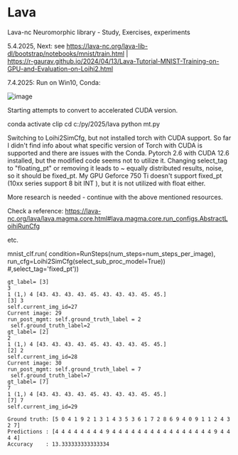# Lava
Lava-nc Neuromorphic library - Study, Exercises, experiments


5.4.2025, Next: see https://lava-nc.org/lava-lib-dl/bootstrap/notebooks/mnist/train.html  |  
https://r-gaurav.github.io/2024/04/13/Lava-Tutorial-MNIST-Training-on-GPU-and-Evaluation-on-Loihi2.html

7.4.2025: Run on Win10, Conda:

![image](https://github.com/user-attachments/assets/fdd7585d-6466-41b9-8f31-38975d2b3afe)

Starting attempts to convert to accelerated CUDA version.

conda activate clip
cd c:/py/2025/lava
python mt.py

Switching to Loihi2SimCfg, but not installed torch with CUDA support.
So far I didn't find info about what specific version of Torch with CUDA is supported and there are issues with the Conda.
Pytorch 2.6 with CUDA 12.6 installed, but the modified code seems not to utilize it.
Changing select_tag to "floating_pt" or removing it leads to ~ equally distributed results, noise, so it should be fixed_pt.
My GPU Geforce 750 Ti doesn't support fixed_pt (10xx series support 8 bit INT ), but it is not utilized with float either.

More research is needed - continue with the above mentioned resources.

Check a reference: https://lava-nc.org/lava/lava.magma.core.html#lava.magma.core.run_configs.AbstractLoihiRunCfg

etc.

mnist_clf.run(
            condition=RunSteps(num_steps=num_steps_per_image),
            run_cfg=Loihi2SimCfg(select_sub_proc_model=True)) #,select_tag='fixed_pt'))

```
gt_label= [3]
3
1 (1,) 4 [43. 43. 43. 43. 45. 43. 43. 43. 45. 45.]
[3] 3
self.current_img_id=27
Current image: 29
run_post_mgmt: self.ground_truth_label = 2
 self.ground_truth_label=2
gt_label= [2]
2
1 (1,) 4 [43. 43. 43. 43. 45. 43. 43. 43. 45. 45.]
[2] 2
self.current_img_id=28
Current image: 30
run_post_mgmt: self.ground_truth_label = 7
 self.ground_truth_label=7
gt_label= [7]
7
1 (1,) 4 [43. 43. 43. 43. 45. 43. 43. 43. 45. 45.]
[7] 7
self.current_img_id=29

Ground truth: [5 0 4 1 9 2 1 3 1 4 3 5 3 6 1 7 2 8 6 9 4 0 9 1 1 2 4 3 2 7]
Predictions : [4 4 4 4 4 4 4 4 9 4 4 4 4 4 4 4 4 4 4 4 4 4 4 4 4 9 4 4 4 4]
Accuracy    : 13.333333333333334
```







